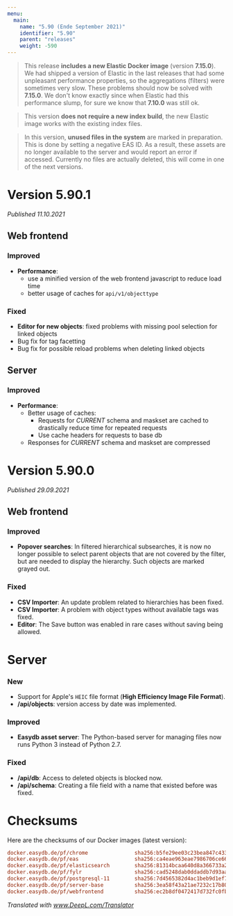 ```yaml
---
menu:
  main:
    name: "5.90 (Ende September 2021)"
    identifier: "5.90"
    parent: "releases"
    weight: -590
---
```


> This release **includes a new Elastic Docker image** (version **7.15.0**). We had shipped a version of Elastic in the last releases that had some unpleasant performance properties, so the aggregations (filters) were sometimes very slow. These problems should now be solved with **7.15.0**. We don't know exactly since when Elastic had this performance slump, for sure we know that **7.10.0** was still ok.

> This version **does not require a new index build**, the new Elastic image works with the existing index files.

> In this version, **unused files in the system** are marked in preparation. This is done by setting a negative EAS ID. As a result, these assets are no longer available to the server and would report an error if accessed. Currently no files are actually deleted, this will come in one of the next versions.

# Version 5.90.1

*Published 11.10.2021*

## Web frontend

### Improved

- **Performance**:
  - use a minified version of the web frontend javascript to reduce load time
  - better usage of caches for `api/v1/objecttype`

### Fixed

- **Editor for new objects**: fixed problems with missing pool selection for linked objects
- Bug fix for tag facetting
- Bug fix for possible reload problems when deleting linked objects

## Server

### Improved

- **Performance**:
  - Better usage of caches:
    - Requests for *CURRENT* schema and maskset are cached to drastically reduce time for repeated requests
    - Use cache headers for requests to base db
  - Responses for *CURRENT* schema and maskset are compressed

# Version 5.90.0

*Published 29.09.2021*

## Web frontend

### Improved

- **Popover searches**: In filtered hierarchical subsearches, it is now no longer possible to select parent objects that are not covered by the filter, but are needed to display the hierarchy. Such objects are marked grayed out.

### Fixed

- **CSV Importer**: An update problem related to hierarchies has been fixed.
- **CSV Importer**: A problem with object types without available tags was fixed.
- **Editor**: The Save button was enabled in rare cases without saving being allowed.

# Server

### New

- Support for Apple's `HEIC` file format (**High Efficiency Image File Format**).
- **/api/objects**: version access by date was implemented.

### Improved

- **Easydb asset server**: The Python-based server for managing files now runs Python 3 instead of Python 2.7.

### Fixed

- **/api/db**: Access to deleted objects is blocked now.
- **/api/schema**: Creating a file field with a name that existed before was fixed.

# Checksums

Here are the checksums of our Docker images (latest version): 
```ini
docker.easydb.de/pf/chrome               sha256:b5fe29ee03c23bea847c4333ad8d675ed333d51834ce8ee5855072e213a4a5c8
docker.easydb.de/pf/eas                  sha256:ca4eae963eae7986706ce66dac3bb5c2de6fd05672086dcb2810b6378ada8cd3
docker.easydb.de/pf/elasticsearch        sha256:81314bcaa640d8a366733a242c6902aaee32b4aaadfa2be86999a6ddc266c5e3
docker.easydb.de/pf/fylr                 sha256:cad5248dab0ddaddb7d93aa0f53a580507963636922b14d42ef259c73cfcad4e
docker.easydb.de/pf/postgresql-11        sha256:7d4565382d4ac1beb9d1ef7a9b97800605a9f8bfef34210e66531bb7c9f68045
docker.easydb.de/pf/server-base          sha256:3ea58f43a21ae7232c17b808cdce0c1d5750860593a065698b64f75aa4b72cba
docker.easydb.de/pf/webfrontend          sha256:ec2b8df0472417d732fc0fb9cc89df3ff169bd2407ee8483c75b2d3f42cd4aa7
```
*Translated with www.DeepL.com/Translator*

